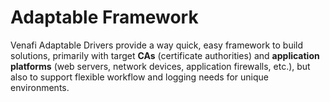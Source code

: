 #  Adaptable Framework

Venafi Adaptable Drivers provide a way quick, easy framework to build solutions, primarily with target **CAs** (certificate authorities) and **application platforms** (web servers, network devices, application firewalls, etc.), but also to support flexible workflow and logging needs for unique environments.